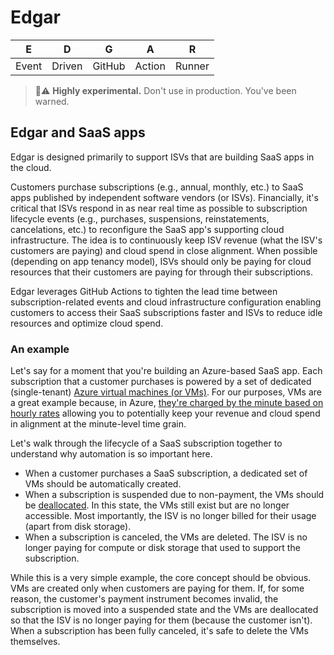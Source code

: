 # Edgar

| E | D | G | A | R |
| --- | --- | --- | --- | --- |
| Event | Driven | GitHub | Action | Runner |

> 🧪⚠️ __Highly experimental.__ Don't use in production. You've been warned.

## Edgar and SaaS apps

Edgar is designed primarily to support ISVs that are building SaaS apps in the cloud.

Customers purchase subscriptions (e.g., annual, monthly, etc.) to SaaS apps published by independent software vendors (or ISVs). Financially, it's critical that ISVs respond in as near real time as possible to subscription lifecycle events (e.g., purchases, suspensions, reinstatements, cancelations, etc.) to reconfigure the SaaS app's supporting cloud infrastructure. The idea is to continuously keep ISV revenue (what the ISV's customers are paying) and cloud spend in close alignment. When possible (depending on app tenancy model), ISVs should only be paying for cloud resources that their customers are paying for through their subscriptions.

Edgar leverages GitHub Actions to tighten the lead time between subscription-related events and cloud infrastructure configuration enabling customers to access their SaaS subscriptions faster and ISVs to reduce idle resources and optimize cloud spend.

### An example

Let's say for a moment that you're building an Azure-based SaaS app. Each subscription that a customer purchases is powered by a set of dedicated (single-tenant) [Azure virtual machines (or VMs)](https://azure.microsoft.com/services/virtual-machines/). For our purposes, VMs are a great example because, in Azure, [they're charged by the minute based on hourly rates](https://azure.microsoft.com/pricing/details/virtual-machines/linux/) allowing you to potentially keep your revenue and cloud spend in alignment at the minute-level time grain.

Let's walk through the lifecycle of a SaaS subscription together to understand why automation is so important here.

* When a customer purchases a SaaS subscription, a dedicated set of VMs should be automatically created.
* When a subscription is suspended due to non-payment, the VMs should be [deallocated](https://docs.microsoft.com/azure/virtual-machines/states-billing#power-states-and-billing). In this state, the VMs still exist but are no longer accessible. Most importantly, the ISV is no longer billed for their usage (apart from disk storage).
* When a subscription is canceled, the VMs are deleted. The ISV is no longer paying for compute or disk storage that used to support the subscription.

While this is a very simple example, the core concept should be obvious. VMs are created only when customers are paying for them. If, for some reason, the customer's payment instrument becomes invalid, the subscription is moved into a suspended state and the VMs are deallocated so that the ISV is no longer paying for them (because the customer isn't). When a subscription has been fully canceled, it's safe to delete the VMs themselves.
